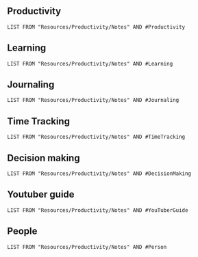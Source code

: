 ## Productivity

```dataview
LIST FROM "Resources/Productivity/Notes" AND #Productivity 
```

## Learning

```dataview
LIST FROM "Resources/Productivity/Notes" AND #Learning 
```

## Journaling

```dataview
LIST FROM "Resources/Productivity/Notes" AND #Journaling 
```

## Time Tracking

```dataview
LIST FROM "Resources/Productivity/Notes" AND #TimeTracking  
```

## Decision making

```dataview
LIST FROM "Resources/Productivity/Notes" AND #DecisionMaking 
```

## Youtuber guide

```dataview
LIST FROM "Resources/Productivity/Notes" AND #YouTuberGuide  
```

## People

```dataview
LIST FROM "Resources/Productivity/Notes" AND #Person  
```
